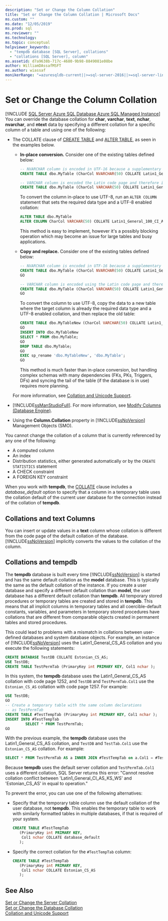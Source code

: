 ```yaml
---
description: "Set or Change the Column Collation"
title: "Set or Change the Column Collation | Microsoft Docs"
ms.custom: ""
ms.date: "12/05/2019"
ms.prod: sql
ms.reviewer: ""
ms.technology: 
ms.topic: conceptual
helpviewer_keywords: 
  - "tempdb database [SQL Server], collations"
  - "collations [SQL Server], column"
ms.assetid: d7a9638b-717c-4680-9b98-8849081e08be
author: WilliamDAssafMSFT
ms.author: wiassaf
monikerRange: "=azuresqldb-current||>=sql-server-2016||>=sql-server-linux-2017||=azuresqldb-mi-current"
---
```

# Set or Change the Column Collation
[!INCLUDE [SQL Server Azure SQL Database Azure SQL Managed Instance](../../includes/applies-to-version/sql-asdb-asdbmi.md)]
  You can override the database collation for **char**, **varchar**, **text**, **nchar**, **nvarchar**, and **ntext** data by specifying a different collation for a specific column of a table and using one of the following:  
  
-   The COLLATE clause of [CREATE TABLE](../../t-sql/statements/create-table-transact-sql.md) and [ALTER TABLE](../../t-sql/statements/alter-table-transact-sql.md), as seen in the examples below. 

    -   **In-place conversion.** Consider one of the existing tables defined below:

        ```sql
        -- NVARCHAR column is encoded in UTF-16 because a supplementary character enabled collation is used
        CREATE TABLE dbo.MyTable (CharCol NVARCHAR(50) COLLATE Latin1_General_100_CI_AI_SC);

        -- VARCHAR column is encoded the Latin code page and therefore is not Unicode capable
        CREATE TABLE dbo.MyTable (CharCol VARCHAR(50) COLLATE Latin1_General_100_CI_AI);
        ```

        To convert the column in-place to use UTF-8, run an `ALTER COLUMN` statement that sets the required data type and a UTF-8 enabled collation:

        ```sql 
        ALTER TABLE dbo.MyTable 
        ALTER COLUMN CharCol VARCHAR(50) COLLATE Latin1_General_100_CI_AI_SC_UTF8
        ```

        This method is easy to implement, however it's a possibly blocking operation which may become an issue for large tables and busy applications.

    -   **Copy and replace.** Consider one of the existing tables defined below:

        ```sql
        -- NVARCHAR column is encoded in UTF-16 because a supplementary character enabled collation is used
        CREATE TABLE dbo.MyTable (CharCol NVARCHAR(50) COLLATE Latin1_General_100_CI_AI_SC);
        GO

        -- VARCHAR column is encoded using the Latin code page and therefore is not Unicode capable
        CREATE TABLE dbo.MyTable (CharCol VARCHAR(50) COLLATE Latin1_General_100_CI_AI);
        GO
        ```

        To convert the column to use UTF-8, copy the data to a new table where the target column is already the required data type and a UTF-8 enabled collation, and then replace the old table:

        ```sql
        CREATE TABLE dbo.MyTableNew (CharCol VARCHAR(50) COLLATE Latin1_General_100_CI_AI_SC_UTF8);
        GO
        INSERT INTO dbo.MyTableNew 
        SELECT * FROM dbo.MyTable;
        GO
        DROP TABLE dbo.MyTable;
        GO
        EXEC sp_rename 'dbo.MyTableNew', 'dbo.MyTable';
        GO
        ```

        This method is much faster than in-place conversion, but handling complex schemas with many dependencies (FKs, PKs, Triggers, DFs) and syncing the tail of the table (if the database is in use) requires more planning.
        
    For more information, see [Collation and Unicode Support](../../relational-databases/collations/collation-and-unicode-support.md).
  
-   [!INCLUDE[ssManStudioFull](../../includes/ssmanstudiofull-md.md)]. For more information, see [Modify Columns (Database Engine)](../../relational-databases/tables/modify-columns-database-engine.md#SSMSProcedure).  
  
-   Using the **Column.Collation** property in [!INCLUDE[ssNoVersion](../../includes/ssnoversion-md.md)] Management Objects (SMO).  
  
 You cannot change the collation of a column that is currently referenced by any one of the following:  
  
-   A computed column  
-   An index  
-   Distribution statistics, either generated automatically or by the `CREATE STATISTICS` statement  
-   A CHECK constraint  
-   A FOREIGN KEY constraint  
  
 When you work with **tempdb**, the [COLLATE](~/t-sql/statements/collations.md) clause includes a *database_default* option to specify that a column in a temporary table uses the collation default of the current user database for the connection instead of the collation of **tempdb**.  
  
## Collations and text Columns  
 You can insert or update values in a **text** column whose collation is different from the code page of the default collation of the database. [!INCLUDE[ssNoVersion](../../includes/ssnoversion-md.md)] implicitly converts the values to the collation of the column.  
  
## Collations and tempdb  
 The **tempdb** database is built every time [!INCLUDE[ssNoVersion](../../includes/ssnoversion-md.md)] is started and has the same default collation as the **model** database. This is typically the same as the default collation of the instance. If you create a user database and specify a different default collation than **model**, the user database has a different default collation than **tempdb**. All temporary stored procedures or temporary tables are created and stored in **tempdb**. This means that all implicit columns in temporary tables and all coercible-default constants, variables, and parameters in temporary stored procedures have collations that are different from comparable objects created in permanent tables and stored procedures.  
  
 This could lead to problems with a mismatch in collations between user-defined databases and system database objects. For example, an instance of [!INCLUDE[ssNoVersion](../../includes/ssnoversion-md.md)] uses the Latin1_General_CS_AS collation and you execute the following statements:  
  
```sql  
CREATE DATABASE TestDB COLLATE Estonian_CS_AS;  
USE TestDB;  
CREATE TABLE TestPermTab (PrimaryKey int PRIMARY KEY, Col1 nchar );  
```  
  
 In this system, the **tempdb** database uses the Latin1_General_CS_AS collation with code page 1252, and `TestDB` and `TestPermTab.Col1` use the `Estonian_CS_AS` collation with code page 1257. For example:  
  
```sql  
USE TestDB;  
GO  
-- Create a temporary table with the same column declarations  
-- as TestPermTab  
CREATE TABLE #TestTempTab (PrimaryKey int PRIMARY KEY, Col1 nchar );  
INSERT INTO #TestTempTab  
         SELECT * FROM TestPermTab;  
GO  
```  
  
 With the previous example, the **tempdb** database uses the Latin1_General_CS_AS collation, and `TestDB` and `TestTab.Col1` use the `Estonian_CS_AS` collation. For example:  
  
```sql  
SELECT * FROM TestPermTab AS a INNER JOIN #TestTempTab on a.Col1 = #TestTempTab.Col1;  
```  
  
 Because **tempdb** uses the default server collation and `TestPermTab.Col1` uses a different collation, SQL Server returns this error: "Cannot resolve collation conflict between 'Latin1_General_CI_AS_KS_WS' and 'Estonian_CS_AS' in equal to operation."  
  
 To prevent the error, you can use one of the following alternatives:  
  
-   Specify that the temporary table column use the default collation of the user database, not **tempdb**. This enables the temporary table to work with similarly formatted tables in multiple databases, if that is required of your system.  
  
    ```sql  
    CREATE TABLE #TestTempTab  
       (PrimaryKey int PRIMARY KEY,  
        Col1 nchar COLLATE database_default  
       );  
    ```  
  
-   Specify the correct collation for the `#TestTempTab` column:  
  
    ```sql  
    CREATE TABLE #TestTempTab  
       (PrimaryKey int PRIMARY KEY,  
        Col1 nchar COLLATE Estonian_CS_AS  
       );  
    ```  
  
## See Also  
 [Set or Change the Server Collation](../../relational-databases/collations/set-or-change-the-server-collation.md)   
 [Set or Change the Database Collation](../../relational-databases/collations/set-or-change-the-database-collation.md)   
 [Collation and Unicode Support](../../relational-databases/collations/collation-and-unicode-support.md)  
  
  
